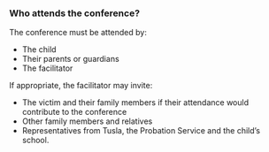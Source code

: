 ###  Who attends the conference?

The conference must be attended by:

  * The child 
  * Their parents or guardians 
  * The facilitator 

If appropriate, the facilitator may invite:

  * The victim and their family members if their attendance would contribute to the conference 
  * Other family members and relatives 
  * Representatives from Tusla, the Probation Service and the child’s school. 
